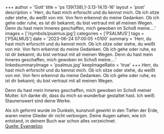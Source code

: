 +++
author = 'Gott'
title = 'ps 139(138),1-3.13-14.15-16'
layout = 'post'
description = 'Herr, du hast mich erforscht und du kennst mich. Ob ich sitze oder stehe, du weißt von mir. Von fern erkennst du meine Gedanken. Ob ich gehe oder ruhe, es ist dir bekannt; du bist vertraut mit all meinen Wegen.  Denn du hast mein Inneres geschaffen, mich gewoben im Schoß meine....'
images = ['/symbols/psalmus.jpg']
categories = ['PSALMUS']
tags = ['PSALMUS']
date = '2023-06-24 07:00:05 +0100'
summary = 'Herr, du hast mich erforscht und du kennst mich. Ob ich sitze oder stehe, du weißt von mir. Von fern erkennst du meine Gedanken. Ob ich gehe oder ruhe, es ist dir bekannt; du bist vertraut mit all meinen Wegen.  Denn du hast mein Inneres geschaffen, mich gewoben im Schoß meine....'
linkedsummaryImage = 'psalmus.jpg'
keepImageRatio = 'true'
+++
Herr, du hast mich erforscht und du kennst mich.
Ob ich sitze oder stehe, du weißt von mir.
Von fern erkennst du meine Gedanken.
Ob ich gehe oder ruhe, es ist dir bekannt;
du bist vertraut mit all meinen Wegen.

Denn du hast mein Inneres geschaffen,
mich gewoben im Schoß meiner Mutter.<!--more-->
Ich danke dir, dass du mich so wunderbar gestaltet hast.
Ich weiß: Staunenswert sind deine Werke.

Als ich geformt wurde im Dunkeln,
kunstvoll gewirkt in den Tiefen der Erde,
waren meine Glieder dir nicht verborgen.
Deine Augen sahen, wie ich entstand,
in deinem Buch war schon alles verzeichnet.<br> [Quelle: Evangelizo](https://evangeliumtagfuertag.org/DE/gospel)